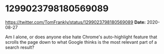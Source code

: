 # 1299023798180569089
https://twitter.com/TomFrankly/status/1299023798180569089
**Date:** 2020-08-27

Am I alone, or does anyone else hate Chrome's auto-highlight feature that scrolls the page down to what Google thinks is the most relevant part of a search result?
